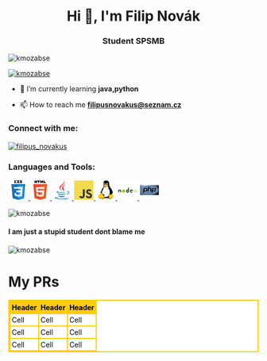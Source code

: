 <h1 align="center">Hi 👋, I'm Filip Novák</h1>
<h3 align="center">Student SPSMB</h3>

<p align="left"> <img src="https://komarev.com/ghpvc/?username=kmozabse&label=Profile%20views&color=0e75b6&style=flat-square" alt="kmozabse" /> </p>

<p align="left"> <a href="https://github.com/ryo-ma/github-profile-trophy"><img src="https://github-profile-trophy.vercel.app/?username=kmozabse" alt="kmozabse" /></a> </p>

- 🌱 I’m currently learning **java,python**

- 📫 How to reach me **filipusnovakus@seznam.cz**

<h3 align="left">Connect with me:</h3>
<p align="left">
<a href="https://instagram.com/filipus_novakus" target="blank"><img align="center" src="https://raw.githubusercontent.com/rahuldkjain/github-profile-readme-generator/master/src/images/icons/Social/instagram.svg" alt="filipus_novakus" height="30" width="40" /></a>
</p>

<h3 align="left">Languages and Tools:</h3>
<p align="left"> <a href="https://www.w3schools.com/css/" target="_blank" rel="noreferrer"> <img src="https://raw.githubusercontent.com/devicons/devicon/master/icons/css3/css3-original-wordmark.svg" alt="css3" width="40" height="40"/> </a> <a href="https://www.w3.org/html/" target="_blank" rel="noreferrer"> <img src="https://raw.githubusercontent.com/devicons/devicon/master/icons/html5/html5-original-wordmark.svg" alt="html5" width="40" height="40"/> </a> <a href="https://www.java.com" target="_blank" rel="noreferrer"> <img src="https://raw.githubusercontent.com/devicons/devicon/master/icons/java/java-original.svg" alt="java" width="40" height="40"/> </a> <a href="https://developer.mozilla.org/en-US/docs/Web/JavaScript" target="_blank" rel="noreferrer"> <img src="https://raw.githubusercontent.com/devicons/devicon/master/icons/javascript/javascript-original.svg" alt="javascript" width="40" height="40"/> </a> <a href="https://www.linux.org/" target="_blank" rel="noreferrer"> <img src="https://raw.githubusercontent.com/devicons/devicon/master/icons/linux/linux-original.svg" alt="linux" width="40" height="40"/> </a> <a href="https://nodejs.org" target="_blank" rel="noreferrer"> <img src="https://raw.githubusercontent.com/devicons/devicon/master/icons/nodejs/nodejs-original-wordmark.svg" alt="nodejs" width="40" height="40"/> </a> <a href="https://www.php.net" target="_blank" rel="noreferrer"> <img src="https://raw.githubusercontent.com/devicons/devicon/master/icons/php/php-original.svg" alt="php" width="40" height="40"/> </a> </p>

<p><img align="center" src="https://github-readme-streak-stats.herokuapp.com/?user=kmozabse&theme=highcontrast" alt="kmozabse" /></p>
<h4>I am just a stupid student dont blame me</h4>
<p><img  align="center" src="https://user-images.githubusercontent.com/91119101/204295733-d749b423-63d0-41e5-b6ae-0dd251f1b8cf.gif" alt="kmozabse" </p>
  
 <h1>My PRs</h1>

<style>
table.GeneratedTable {
  width: 100%;
  background-color: #ffffff;
  border-collapse: collapse;
  border-width: 2px;
  border-color: #ffcc00;
  border-style: solid;
  color: #000000;
}

table.GeneratedTable td, table.GeneratedTable th {
  border-width: 2px;
  border-color: #ffcc00;
  border-style: solid;
  padding: 3px;
}

table.GeneratedTable thead {
  background-color: #ffcc00;
}
</style>

<!-- HTML Code: Place this code in the document's body (between the 'body' tags) where the table should appear -->
<table class="GeneratedTable">
  <thead>
    <tr>
      <th>Header</th>
      <th>Header</th>
      <th>Header</th>
    </tr>
  </thead>
  <tbody>
    <tr>
      <td>Cell</td>
      <td>Cell</td>
      <td>Cell</td>
    </tr>
    <tr>
      <td>Cell</td>
      <td>Cell</td>
      <td>Cell</td>
    </tr>
    <tr>
      <td>Cell</td>
      <td>Cell</td>
      <td>Cell</td>
    </tr>
  </tbody>
</table>




